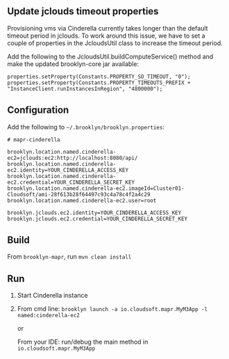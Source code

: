 


## Update jclouds timeout properties ##

Provisioning vms via Cinderella currently takes longer than the default timeout period in jclouds. To work around this issue,
we have to set a couple of properties in the JcloudsUtil class to increase the timeout period.

Add the following to the JcloudsUtil.buildComputeService() method and make the updated brooklyn-core jar available:

```
properties.setProperty(Constants.PROPERTY_SO_TIMEOUT, "0");
properties.setProperty(Constants.PROPERTY_TIMEOUTS_PREFIX + "InstanceClient.runInstancesInRegion", "4800000");
```


## Configuration ##

Add the following to `~/.brooklyn/brooklyn.properties`:

```
# mapr-cinderella

brooklyn.location.named.cinderella-ec2=jclouds:ec2:http://localhost:8080/api/
brooklyn.location.named.cinderella-ec2.identity=YOUR_CINDERELLA_ACCESS_KEY
brooklyn.location.named.cinderella-ec2.credential=YOUR_CINDERELLA_SECRET_KEY
brooklyn.location.named.cinderella-ec2.imageId=Cluster01-Cloudsoft/ami-28f613b28f64497c93c4a78c4f2a4c29
brooklyn.location.named.cinderella-ec2.user=root

brooklyn.jclouds.ec2.identity=YOUR_CINDERELLA_ACCESS_KEY
brooklyn.jclouds.ec2.credential=YOUR_CINDERELLA_SECRET_KEY
```

## Build ##

From `brooklyn-mapr`, run `mvn clean install`


## Run ##

1. Start Cinderella instance
2. From cmd line: `brooklyn launch -a io.cloudsoft.mapr.MyM3App -l named:cinderella-ec2`

    or

   From your IDE: run/debug the main method in `io.cloudsoft.mapr.MyM3App`